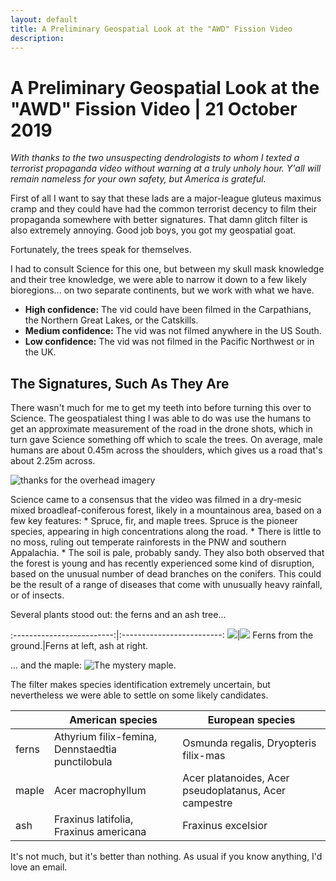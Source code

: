 ```yaml
---
layout: default
title: A Preliminary Geospatial Look at the "AWD" Fission Video
description:
---
```

# A Preliminary Geospatial Look at the "AWD" Fission Video | 21 October 2019

_With thanks to the two unsuspecting dendrologists to whom I texted a terrorist propaganda video without warning at a truly unholy hour.  Y'all will remain nameless for your own safety, but America is grateful._

First of all I want to say that these lads are a major-league gluteus maximus cramp and they could have had the common terrorist decency to film their propaganda somewhere with better signatures.  That damn glitch filter is also extremely annoying.  Good job boys, you got my geospatial goat.

Fortunately, the trees speak for themselves.

I had to consult Science for this one, but between my skull mask knowledge and their tree knowledge, we were able to narrow it down to a few likely bioregions... on two separate continents, but we work with what we have.  
  * **High confidence:** The vid could have been filmed in the Carpathians, the Northern Great Lakes, or the Catskills.
  * **Medium confidence:** The vid was not filmed anywhere in the US South.
  * **Low confidence:** The vid was not filmed in the Pacific Northwest or in the UK.

## The Signatures, Such As They Are

There wasn't much for me to get my teeth into before turning this over to Science.  The geospatialest thing I was able to do was use the humans to get an approximate measurement of the road in the drone shots, which in turn gave Science something off which to scale the trees. On average, male humans are about 0.45m across the shoulders, which gives us a road that's about 2.25m across.

![thanks for the overhead imagery](../assets/images/fission-preliminary/fission_scaling.jpg)

Science came to a consensus that the video was filmed in a dry-mesic mixed broadleaf-coniferous forest, likely in a mountainous area, based on a few key features:
      * Spruce, fir, and maple trees. Spruce is the pioneer species, appearing in high concentrations along the road.
      * There is little to no moss, ruling out temperate rainforests in the PNW and southern Appalachia.
      * The soil is pale, probably sandy.
They also both observed that the forest is young and has recently experienced some kind of disruption, based on the unusual number of dead branches on the conifers.  This could be the result of a range of diseases that come with unusually heavy rainfall, or of insects.

Several plants stood out: the ferns and an ash tree...

:-------------------------:|:-------------------------:
![](../assets/images/fission-preliminary/fern.png)|![](../assets/images/fission-preliminary/overhead_fern.png)
Ferns from the ground.|Ferns at left, ash at right.

... and the maple:
![The mystery maple.](../assets/images/fission-preliminary/maple.png)

The filter makes species identification extremely uncertain, but nevertheless we were able to settle on some likely candidates.

|   |American species|European species|
|---|---|---|
|ferns|Athyrium filix-femina, Dennstaedtia punctilobula|Osmunda regalis, Dryopteris filix-mas|
|maple|Acer macrophyllum|Acer platanoides, Acer pseudoplatanus, Acer campestre|
|ash|Fraxinus latifolia, Fraxinus americana|Fraxinus excelsior|

It's not much, but it's better than nothing.  As usual if you know anything, I'd love an email.
